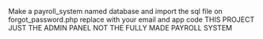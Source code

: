 
Make a payroll_system named database and import the sql file 
on forgot_password.php  replace with your email and app code
THIS PROJECT JUST THE ADMIN PANEL NOT THE FULLY MADE PAYROLL SYSTEM
